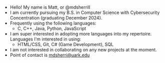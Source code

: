 - Hello! My name is Matt, or @mdsherrill
- I am currently pursuing my B.S. in Computer Science with Cybersecurity Concentration (graduating December 2024).
- Frequently using the following languages:
  - C, C++, Java, Python, JavaScript
- I am super interested in adopting more languages into my repertoire. Languages I'm interested in using:
  - HTML/CSS, Git, C# (Game Development), SQL
- I am not interested in collaborating on any new projects at the moment.
- Point of contact is mdsherri@uark.edu
